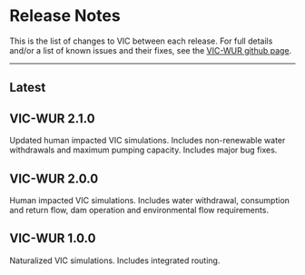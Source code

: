 # Release Notes

This is the list of changes to VIC between each release. For full details and/or a list of known issues and their fixes, see the [VIC-WUR github page](https://github.com/wur-wsg/VIC).

------------------------------

## Latest

## VIC-WUR 2.1.0

Updated human impacted VIC simulations. Includes non-renewable water withdrawals and maximum pumping capacity. Includes major bug fixes.

## VIC-WUR 2.0.0

Human impacted VIC simulations. Includes water withdrawal, consumption and return flow, dam operation and environmental flow requirements.

## VIC-WUR 1.0.0

Naturalized VIC simulations. Includes integrated routing.
